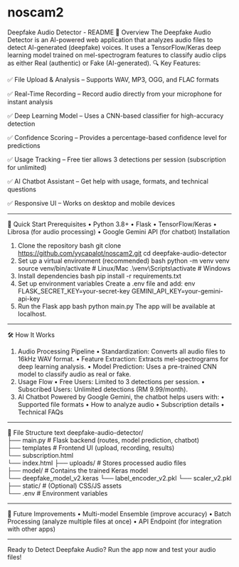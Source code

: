 # noscam2
Deepfake Audio Detector - README
📌 Overview
The Deepfake Audio Detector is an AI-powered web application that analyzes audio files to detect AI-generated (deepfake) voices. It uses a TensorFlow/Keras deep learning model trained on mel-spectrogram features to classify audio clips as either Real (authentic) or Fake (AI-generated).
🔍 Key Features:

✅ File Upload & Analysis – Supports WAV, MP3, OGG, and FLAC formats

✅ Real-Time Recording – Record audio directly from your microphone for instant analysis

✅ Deep Learning Model – Uses a CNN-based classifier for high-accuracy detection

✅ Confidence Scoring – Provides a percentage-based confidence level for predictions

✅ Usage Tracking – Free tier allows 3 detections per session (subscription for unlimited)

✅ AI Chatbot Assistant – Get help with usage, formats, and technical questions

✅ Responsive UI – Works on desktop and mobile devices
________________________________________
🚀 Quick Start
Prerequisites
•	Python 3.8+
•	Flask
•	TensorFlow/Keras
•	Librosa (for audio processing)
•	Google Gemini API (for chatbot)
Installation
1.	Clone the repository
bash
git clone https://github.com/yycapalot/noscam2.git
cd deepfake-audio-detector
2.	Set up a virtual environment (recommended)
bash
python -m venv venv
source venv/bin/activate  # Linux/Mac
.\venv\Scripts\activate  # Windows
3.	Install dependencies
bash
pip install -r requirements.txt
4.	Set up environment variables
Create a .env file and add:
env
FLASK_SECRET_KEY=your-secret-key
GEMINI_API_KEY=your-gemini-api-key
5.	Run the Flask app
bash
python main.py
The app will be available at localhost.
________________________________________
🛠 How It Works
1. Audio Processing Pipeline
•	Standardization: Converts all audio files to 16kHz WAV format.
•	Feature Extraction: Extracts mel-spectrograms for deep learning analysis.
•	Model Prediction: Uses a pre-trained CNN model to classify audio as real or fake.
2. Usage Flow
•	Free Users: Limited to 3 detections per session.
•	Subscribed Users: Unlimited detections (RM 9.99/month).
3. AI Chatbot
Powered by Google Gemini, the chatbot helps users with:
•	Supported file formats
•	How to analyze audio
•	Subscription details
•	Technical FAQs
________________________________________
📂 File Structure
text
deepfake-audio-detector/  
├── main.py            # Flask backend (routes, model prediction, chatbot)  
├── templates          # Frontend UI (upload, recording, results)  
    └── subscription.html  
    └── index.html
├── uploads/           # Stores processed audio files  
├── model/ # Contains the trained Keras model  
    └── deepfake_model_v2.keras
    └── label_encoder_v2.pkl
    └── scaler_v2.pkl
├── static/            # (Optional) CSS/JS assets  
└── .env               # Environment variables  
________________________________________
🔮 Future Improvements
•	Multi-model Ensemble (improve accuracy)
•	Batch Processing (analyze multiple files at once)
•	API Endpoint (for integration with other apps)
________________________________________
 Ready to Detect Deepfake Audio?
 Run the app now and test your audio files!
